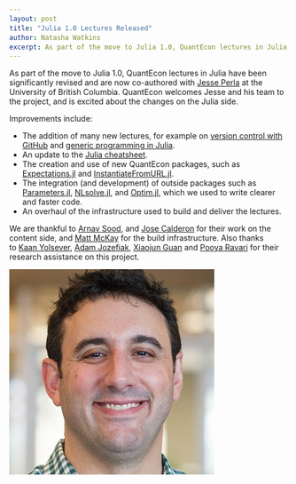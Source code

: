 ```yaml
---
layout: post
title: "Julia 1.0 Lectures Released"
author: Natasha Watkins
excerpt: As part of the move to Julia 1.0, QuantEcon lectures in Julia have been significantly revised and are now co-authored with Jesse Perla.
---
```


As part of the move to Julia 1.0, QuantEcon lectures in Julia have been significantly revised and are now co-authored with [Jesse Perla](http://jesseperla.com/) at the University of British Columbia. QuantEcon welcomes Jesse and his team to the project, and is excited about the changes on the Julia side.

Improvements include: 

*   The addition of many new lectures, for example on [version control with GitHub](http://lectures.quantecon.org/jl/version_control.html) and [generic programming in Julia](http://lectures.quantecon.org/jl/generic_programming.html).
*   An update to the [Julia cheatsheet](https://cheatsheets.quantecon.org/julia-cheatsheet.html).
*   The creation and use of new QuantEcon packages, such as [Expectations.jl](https://github.com/QuantEcon/Expectations.jl) and [InstantiateFromURL.jl](http://github.com/QuantEcon/InstantiateFromURL.jl).
*   The integration (and development) of outside packages such as [Parameters.jl](https://github.com/mauro3/Parameters.jl), [NLsolve.jl](https://github.com/JuliaNLSolvers/NLsolve.jl), and [Optim.jl](https://github.com/JuliaNLSolvers/Optim.jl), which we used to write clearer and faster code.  
*   An overhaul of the infrastructure used to build and deliver the lectures.

We are thankful to [Arnav Sood](http://arnavsood.com/), and [Jose Calderon](https://jbsc.netlify.com/) for their work on the content side, and [Matt McKay](https://github.com/mmcky) for the build infrastructure. Also thanks to [Kaan Yolsever](http://github.com/yolsever), [Adam Jozefiak](http://github.com/ajozefiak), [Xiaojun Guan](http://github.com/xiaojunguan) and [Pooya Ravari](http://github.com/pooyafa) for their research assistance on this project.

![Prof. Jesse Perla](/assets/img/1539990055_jesseperla.jpg)